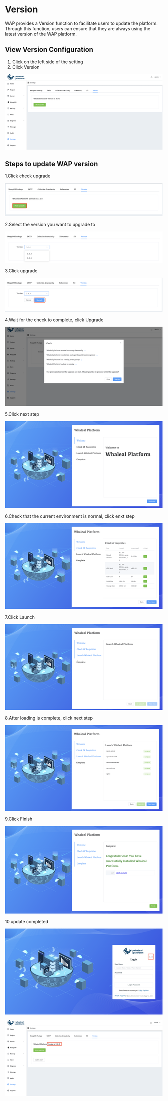 # Version

WAP provides a Version function to facilitate users to update the platform. Through this function, users can ensure that they are always using the latest version of the WAP platform.



## View Version Configuration

1. Click on the left side of the setting
2. Click Version

![Version1](../../images/whalealPlatFromImages/13-Setting/Version1.png)



## Steps to update WAP version

1.Click check upgrade

![Version2](../../images/whalealPlatFromImages/13-Setting/Version2.png)

2.Select the version you want to upgrade to

![Version3](../../images/whalealPlatFromImages/13-Setting/Version3.png)

3.Click upgrade

![Version4](../../images/whalealPlatFromImages/13-Setting/Version4.png)

4.Wait for the check to complete, click Upgrade

![Version5](../../images/whalealPlatFromImages/13-Setting/Version5.png)

5.Click next step

![Version6](../../images/whalealPlatFromImages/13-Setting/Version6.png)

6.Check that the current environment is normal, click enxt step

![Version7](../../images/whalealPlatFromImages/13-Setting/Version7.png)

7.Click Launch

![Version8](../../images/whalealPlatFromImages/13-Setting/Version8.png)

8.After loading is complete, click next step

![Version9](../../images/whalealPlatFromImages/13-Setting/Version9.png)

9.Click Finish

![Version10](../../images/whalealPlatFromImages/13-Setting/Version10.png)

10.update completed

![Version11](../../images/whalealPlatFromImages/13-Setting/Version11.png)

![Version12](../../images/whalealPlatFromImages/13-Setting/Version12.png)

